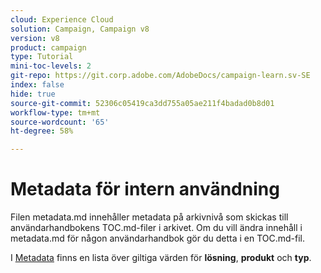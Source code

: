 ```yaml
---
cloud: Experience Cloud
solution: Campaign, Campaign v8
version: v8
product: campaign
type: Tutorial
mini-toc-levels: 2
git-repo: https://git.corp.adobe.com/AdobeDocs/campaign-learn.sv-SE
index: false
hide: true
source-git-commit: 52306c05419ca3dd755a05ae211f4badad0b8d01
workflow-type: tm+mt
source-wordcount: '65'
ht-degree: 58%

---
```



# Metadata för intern användning

Filen metadata.md innehåller metadata på arkivnivå som skickas till användarhandbokens TOC.md-filer i arkivet. Om du vill ändra innehåll i metadata.md för någon användarhandbok gör du detta i en TOC.md-fil.

I [Metadata](https://experienceleague.adobe.com/docs/authoring-guide-exl/using/editing/user-guide-setup/metadata.html?lang=en) finns en lista över giltiga värden för **lösning**, **produkt** och **typ**.
